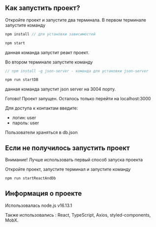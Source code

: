 ## Как запустить проект?

Откройте проект и запустите два терминала. В первом терминале запустите команду

```JavaScript
npm install // для установки зависимостей

npm start
```

данная команда запустит реакт проект.

Во втором терминале запустите команду

```JavaScript
// npm install -g json-server - команда для установки json-server

npm run startDB
```

данная команда запустит json server на 3004 порту.

Готово! Проект запущен. Осталось только перейти на localhost:3000

Для доступа к контактам введите:

- логин: user
- пароль: user

Пользователи храняться в db.json

## Если не получилось запустить проект

Внимание! Лучше использовать первый способ запуска проекта

Откройте проект, запустите терминал и запустите команду

```JavaScript
npm run startReactAndDb
```

## Информация о проекте

Использовалась node.js v16.13.1

Также использовались :
React,
TypeScript,
Axios,
styled-components,
MobX.
